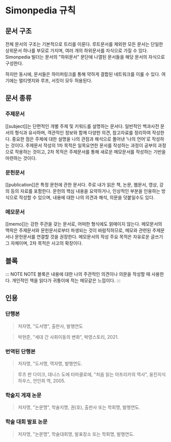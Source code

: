 # Simonpedia 규칙

## 문서 구조

전체 문서의 구조는 기본적으로 트리를 이룬다. 루트문서를 제외한 모든 문서는 단일한 상위문서 하나를 부모로 가지며, 여러 개의 하위문서를 자식으로 가질 수 있다. Simonpedia 빌더는 문서의 "하위문서" 문단에 나열된 문서들을 해당 문서의 자식으로 구성한다.

하지만 동시에, 문서들은 하이퍼링크를 통해 약하게 결합된 네트워크를 이룰 수 있다. 여기에는 멀티엣지와 루프, 서킷이 모두 허용된다.

## 문서 종류

### 주제문서

[[subject]]는 단편적인 개별 주제 및 키워드를 설명하는 문서다. 일반적인 백과사전 문서의 형식과 유사하며, 객관적인 정보와 함께 다양한 의견, 참고자료를 정리하여 작성한다. 중요한 점은 주제에 대한 설명을 나의 관점과 해석으로 풀어낸 '나의 언어'로 작성하는 것이다. 주제문서 작성의 1차 목적은 일목요연한 문서를 작성하는 과정이 공부의 과정으로 작용하는 것이고, 2차 목적은 주제문서를 통해 새로운 메모문서를 작성하는 기반을 마련하는 것이다.

### 문헌문서

[[publication]]은 특정 문헌에 관한 문서다. 주로 내가 읽은 책, 논문, 웹문서, 영상, 강의 등의 자료를 포함한다. 문헌의 핵심 내용을 요약하거나, 인상적인 부분을 인용하는 방식으로 작성할 수 있으며, 내용에 대한 나의 의견과 해석, 의문을 덧붙일수도 있다.

### 메모문서

[[memo]]는 강한 주관을 갖는 문서로, 어떠한 형식에도 얽매이지 않는다. 메모문서의 맥락은 주제문서와 문헌문서로부터 파생되는 것이 바람직하므로, 메모와 관련된 주제문서나 문헌문서를 연결할 것을 권장한다. 메모문서의 작성 주요 목적은 자유로운 글쓰기 그 자체이며, 2차 목적은 사고의 확장이다.

## 블록

::: NOTE
NOTE 블록은 내용에 대한 나의 주관적인 의견이나 의문을 작성할 때 사용한다. 개인적인 책을 읽다가 귀퉁이에 적는 메모같은 느낌이다.
:::

## 인용

### 단행본

> 저자명, "도서명", 출판사, 발행연도

> 박현준, "세대 간 사회이동의 변화", 박영스토리, 2021.

### 번역된 단행본

> 저자명, "도서명, 역자명, 발행연도.

> 루츠 판 다이크, 데니스 도에 타마클로에, "처음 읽는 아프리카의 역사", 웅진지식하우스, 안인희 역, 2005.

### 학술지 게재 논문

> 저자명, "논문명", 학술지명, 권(호), 출판사 또는 학회명, 발행연도.

### 학술 대회 발표 논문

> 저자명, "논문명", 학술대회명, 발표장소 또는 학회명, 발행연도.
